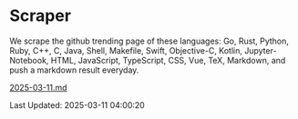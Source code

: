 # Scraper

We scrape the github trending page of these languages: Go, Rust, Python, Ruby, C++, C, Java, Shell, Makefile, Swift, Objective-C, Kotlin, Jupyter-Notebook, HTML, JavaScript, TypeScript, CSS, Vue, TeX, Markdown, and push a markdown result everyday.

[2025-03-11.md](https://github.com/yangwenmai/github-trending-backup/blob/master/2025-03-11.md)

Last Updated: 2025-03-11 04:00:20